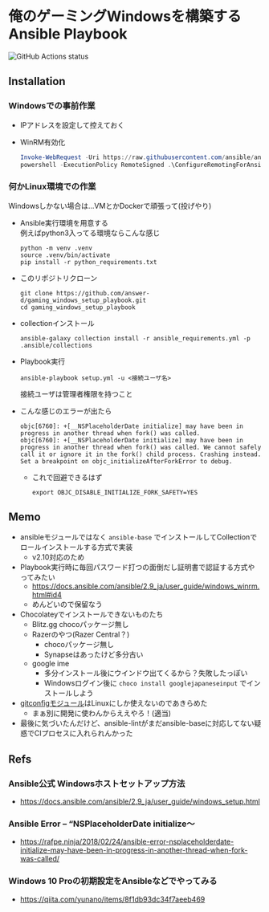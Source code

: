 # 俺のゲーミングWindowsを構築するAnsible Playbook

![GitHub Actions status](https://github.com/answer-d/gaming_windows_setup_playbook/workflows/CI/badge.svg)

## Installation

### Windowsでの事前作業

- IPアドレスを設定して控えておく

- WinRM有効化  

    ```powershell
    Invoke-WebRequest -Uri https://raw.githubusercontent.com/ansible/ansible/devel/examples/scripts/ConfigureRemotingForAnsible.ps1 -OutFile ConfigureRemotingForAnsible.ps1
    powershell -ExecutionPolicy RemoteSigned .\ConfigureRemotingForAnsible.ps1
    ```

### 何かLinux環境での作業

Windowsしかない場合は…VMとかDockerで頑張って(投げやり)  

- Ansible実行環境を用意する  
    例えばpython3入ってる環境ならこんな感じ  

    ```console
    python -m venv .venv
    source .venv/bin/activate
    pip install -r python_requirements.txt
    ```

- このリポジトリクローン  

    ```console
    git clone https://github.com/answer-d/gaming_windows_setup_playbook.git
    cd gaming_windows_setup_playbook
    ```

- collectionインストール  

    ```console
    ansible-galaxy collection install -r ansible_requirements.yml -p .ansible/collections
    ```

- Playbook実行  

    ```console
    ansible-playbook setup.yml -u <接続ユーザ名>
    ```

    接続ユーザは管理者権限を持つこと

- こんな感じのエラーが出たら  

    ```plain
    objc[6760]: +[__NSPlaceholderDate initialize] may have been in progress in another thread when fork() was called.
    objc[6760]: +[__NSPlaceholderDate initialize] may have been in progress in another thread when fork() was called. We cannot safely call it or ignore it in the fork() child process. Crashing instead. Set a breakpoint on objc_initializeAfterForkError to debug.
    ```

    - これで回避できるはず  

        ```console
        export OBJC_DISABLE_INITIALIZE_FORK_SAFETY=YES
        ```

## Memo

- ansibleモジュールではなく `ansible-base` でインストールしてCollectionでロールインストールする方式で実装
    - v2.10対応のため
- Playbook実行時に毎回パスワード打つの面倒だし証明書で認証する方式やってみたい
    - <https://docs.ansible.com/ansible/2.9_ja/user_guide/windows_winrm.html#id4>
    - めんどいので保留なう
- Chocolateyでインストールできないものたち
    - Blitz.gg
        chocoパッケージ無し
    - Razerのやつ(Razer Central？)
        - chocoパッケージ無し
        - Synapseはあったけど多分古い
    - google ime
        - 多分インストール後にウインドウ出てくるから？失敗したっぽい
        - Windowsログイン後に `choco install googlejapaneseinput` でインストールしよう
- [gitconfigモジュール](https://docs.ansible.com/ansible/latest/modules/git_config_module.html)はLinuxにしか使えないのであきらめた
    - まぁ別に開発に使わんからええやろ！(適当)
- 最後に気づいたんだけど、ansible-lintがまだansible-baseに対応してない疑惑でCIプロセスに入れられんかった

## Refs

### Ansible公式 Windowsホストセットアップ方法

- <https://docs.ansible.com/ansible/2.9_ja/user_guide/windows_setup.html>

### Ansible Error – “NSPlaceholderDate initialize〜

- <https://rafpe.ninja/2018/02/24/ansible-error-nsplaceholderdate-initialize-may-have-been-in-progress-in-another-thread-when-fork-was-called/>

### Windows 10 Proの初期設定をAnsibleなどでやってみる

- <https://qiita.com/yunano/items/8f1db93dc34f7aeeb469>
